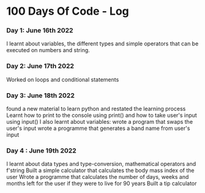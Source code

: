 # 100 Days Of Code - Log

### Day 1: June 16th 2022
I learnt about variables, the different types and simple operators that can be executed on numbers and string.
### Day 2: June 17th 2022
Worked on loops and conditional statements
### Day 3: June 18th 2022
found a new material to learn python and restated the learning process
Learnt how to print to the console using print() and how to take user's input using input()
I also learnt about variables: wrote a program that swaps the user's input
wrote a programme that generates a band name from user's input
### Day 4 : June 19th 2022
I learnt about data types and type-conversion, mathematical operators and f'string
Built a simple calculator that calculates the body mass index of the user
Wrote a programme that calculates the number of days, weeks and months left for the user if they were to live for 90 years
Built a tip calculator
